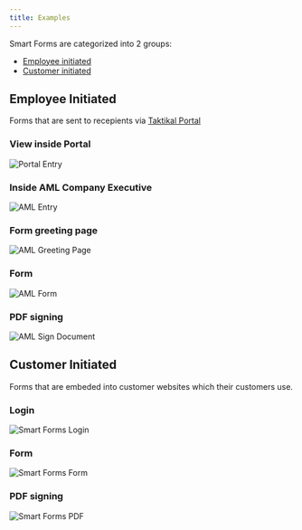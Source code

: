 ```yaml
---
title: Examples
---
```


Smart Forms are categorized into 2 groups:

- [Employee initiated](#employee-initiated)
- [Customer initiated](#customer-initiated)

## Employee Initiated

Forms that are sent to recepients via [Taktikal Portal](https://app.taktikal.is)

### View inside Portal

![Portal Entry](/img/smart-forms/entry.png)

### Inside AML Company Executive

![AML Entry](/img/smart-forms/aml-entry.png)

### Form greeting page

![AML Greeting Page](/img/smart-forms/aml-greeting-page.png)

### Form

![AML Form](/img/smart-forms/aml-form.png)

### PDF signing

![AML Sign Document](/img/smart-forms/aml-sign-document.png)

## Customer Initiated

Forms that are embeded into customer websites which their customers use.

### Login

![Smart Forms Login](/img/smart-forms/login.png)

### Form

![Smart Forms Form](/img/smart-forms/form.png)

### PDF signing

![Smart Forms PDF](/img/smart-forms/pdf.png)
